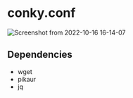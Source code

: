 # conky.conf


![Screenshot from 2022-10-16 16-14-07](https://user-images.githubusercontent.com/103053714/196045504-532ae9cb-019f-4fa8-8cda-a2180031d030.png)

## Dependencies
- wget
- pikaur
- jq 
